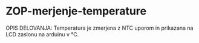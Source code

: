 # ZOP-merjenje-temperature
OPIS DELOVANJA: Temperatura je zmerjena z NTC uporom in prikazana na LCD zaslonu na arduinu v °C.
